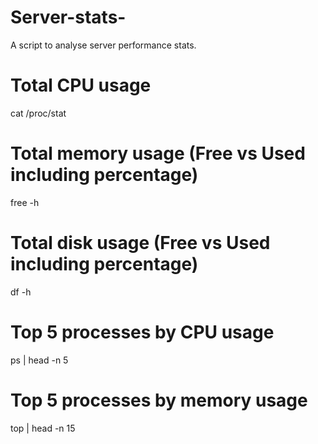 # Server-stats-
A script to analyse server performance stats.
#  Total CPU usage
cat /proc/stat
#  Total memory usage (Free vs Used including percentage)
free -h
# Total disk usage (Free vs Used including percentage)
df -h
# Top 5 processes by CPU usage
ps | head -n 5
# Top 5 processes by memory usage
top | head -n 15
